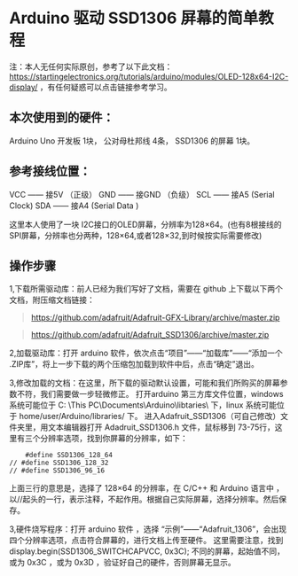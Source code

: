 # Arduino  驱动 SSD1306 屏幕的简单教程

注：本人无任何实际原创，参考了以下此文档：https://startingelectronics.org/tutorials/arduino/modules/OLED-128x64-I2C-display/ ，有任何疑惑可以点击链接参考学习。

## 本次使用到的硬件：

Arduino Uno 开发板 1块，
公对母杜邦线    4条，
SSD1306 的屏幕 1块。

## 参考接线位置：

VCC ——  接5V （正级）
GND —— 接GND （负级）
SCL —— 接A5 (Serial Clock)
SDA —— 接A4 (Serial Data )

这里本人使用了一块 I2C接口的OLED屏幕，分辨率为128×64。(也有8根接线的SPI屏幕，分辨率也分两种，128×64,或者128×32,到时候按实际需要修改)

## 操作步骤

1,下载所需驱动库：前人已经为我们写好了文档，需要在 github 上下载以下两个文档，附压缩文档链接：

> https://github.com/adafruit/Adafruit-GFX-Library/archive/master.zip

> https://github.com/adafruit/Adafruit_SSD1306/archive/master.zip

2,加载驱动库：打开 arduino 软件，依次点击“项目”——“加载库”——“添加一个 .ZIP库”，将上一步下载的两个压缩包加载到软件中后，点击“确定”退出。

3,修改加载的文档：在这里，所下载的驱动默认设置，可能和我们所购买的屏幕参数不符，我们需要做一步轻微修正。
打开arduino 第三方库文件位置，windows 系统可能位于 C: \This  PC\Documents\Arduino\libtaries\  下，linux 系统可能位于 home/user/Arduino/libraries/ 下。
进入Adafruit_SSD1306（可自己修改）文件夹里，用文本编辑器打开 Adadruit_SSD1306.h 文件，鼠标移到 73-75行，这里有三个分辨率选项，找到你屏幕的分辨率，如下：

```
	#define SSD1306_128_64
// #define SSD1306_128_32
// #define SSD1306_96_16
```
上面三行的意思是，选择了 128×64 的分辨率，在 C/C++ 和 Arduino 语言中 ，以//起头的一行，表示注释，不起作用。根据自己实际屏幕，选择分辨率。然后保存。

3,硬件烧写程序：打开 arduino 软件 ，选择 “示例”——“Adafruit_1306”，会出现四个分辨率选项，点击符合屏幕的，进行文档上传至硬件。
这里需要注意，找到 display.begin(SSD1306_SWITCHCAPVCC, 0x3C); 不同的屏幕，起始值不同，或为 0x3C ，或为 0x3D ，验证好自己的硬件，否则屏幕无显示。
